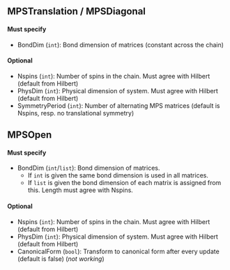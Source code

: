## MPSTranslation / MPSDiagonal
#### Must specify
- BondDim (`int`): Bond dimension of matrices (constant across the chain)
#### Optional
- Nspins (`int`): Number of spins in the chain. Must agree with Hilbert (default from Hilbert)
- PhysDim (`int`): Physical dimension of system. Must agree with Hilbert (default from Hilbert)
- SymmetryPeriod (`int`): Number of alternating MPS matrices (default is Nspins, resp. no translational symmetry)

## MPSOpen
#### Must specify
- BondDim (`int`/`list`): Bond dimension of matrices.
  - If `int` is given the same bond dimension is used in all matrices.
  - If `list` is given the bond dimension of each matrix is assigned from this. Length must agree with Nspins.
#### Optional
- Nspins (`int`): Number of spins in the chain. Must agree with Hilbert (default from Hilbert)
- PhysDim (`int`): Physical dimension of system. Must agree with Hilbert (default from Hilbert)
- CanonicalForm (`bool`): Transform to canonical form after every update (default is false) (*not working*)

